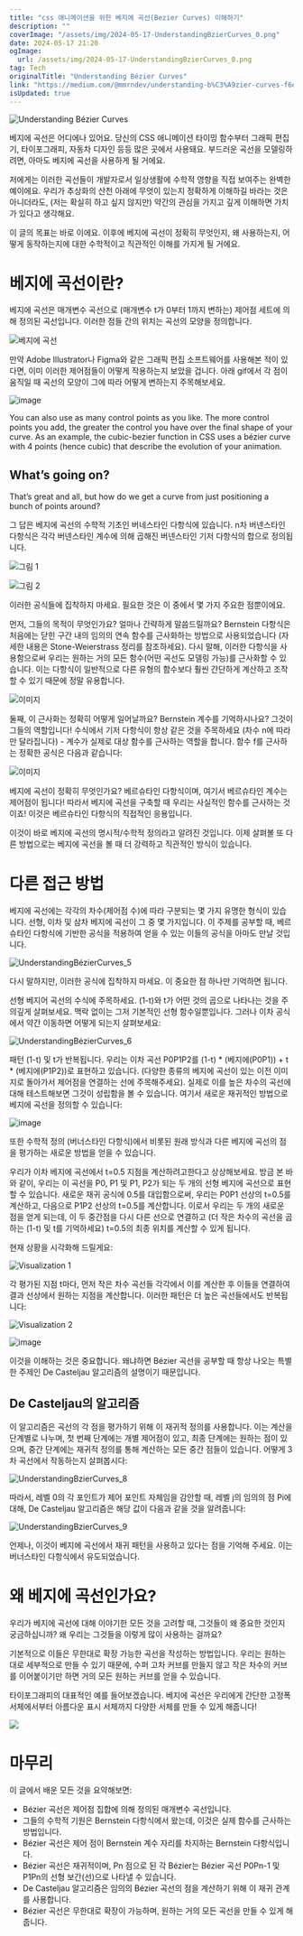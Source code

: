 ```yaml
---
title: "css 애니메이션을 위한 베지에 곡선(Bezier Curves) 이해하기"
description: ""
coverImage: "/assets/img/2024-05-17-UnderstandingBzierCurves_0.png"
date: 2024-05-17 21:20
ogImage: 
  url: /assets/img/2024-05-17-UnderstandingBzierCurves_0.png
tag: Tech
originalTitle: "Understanding Bézier Curves"
link: "https://medium.com/@mmrndev/understanding-b%C3%A9zier-curves-f6eaa0fa6c7d"
isUpdated: true
---
```





![Understanding Bézier Curves](/assets/img/2024-05-17-UnderstandingBzierCurves_0.png)

베지에 곡선은 어디에나 있어요. 당신의 CSS 애니메이션 타이밍 함수부터 그래픽 편집기, 타이포그래피, 자동차 디자인 등등 많은 곳에서 사용돼요. 부드러운 곡선을 모델링하려면, 아마도 베지에 곡선을 사용하게 될 거에요.

저에게는 이러한 곡선들이 개발자로서 일상생활에 수학적 영향을 직접 보여주는 완벽한 예이에요. 우리가 추상화의 산천 아래에 무엇이 있는지 정확하게 이해하길 바라는 것은 아니더라도, (저는 확실히 하고 싶지 않지만) 약간의 관심을 가지고 깊게 이해하면 가치가 있다고 생각해요.

이 글의 목표는 바로 이에요. 이후에 베지에 곡선이 정확히 무엇인지, 왜 사용하는지, 어떻게 동작하는지에 대한 수학적이고 직관적인 이해를 가지게 될 거에요.

<div class="content-ad"></div>

# 베지에 곡선이란?

베지에 곡선은 매개변수 곡선으로 (매개변수 t가 0부터 1까지 변하는) 제어점 세트에 의해 정의된 곡선입니다. 이러한 점들 간의 위치는 곡선의 모양을 정의합니다.

![베지에 곡선](/assets/img/2024-05-17-UnderstandingBzierCurves_1.png)

만약 Adobe Illustrator나 Figma와 같은 그래픽 편집 소프트웨어를 사용해본 적이 있다면, 이미 이러한 제어점들이 어떻게 작용하는지 보았을 겁니다. 아래 gif에서 각 점이 움직일 때 곡선의 모양이 그에 따라 어떻게 변하는지 주목해보세요.

<div class="content-ad"></div>


![image](https://miro.medium.com/v2/resize:fit:1400/1*j6VPAteSfVSRWswKIeQtPw.gif)

You can also use as many control points as you like. The more control points you add, the greater the control you have over the final shape of your curve. As an example, the cubic-bezier function in CSS uses a bézier curve with 4 points (hence cubic) that describe the evolution of your animation.

## What’s going on?

That’s great and all, but how do we get a curve from just positioning a bunch of points around?


<div class="content-ad"></div>

그 답은 베지에 곡선의 수학적 기초인 버네스타인 다항식에 있습니다. n차 버넨스타인 다항식은 각각 버넨스타인 계수에 의해 곱해진 버넨스타인 기저 다항식의 합으로 정의됩니다.

![그림 1](/assets/img/2024-05-17-UnderstandingBzierCurves_2.png)

![그림 2](/assets/img/2024-05-17-UnderstandingBzierCurves_3.png)

이러한 공식들에 집착하지 마세요. 필요한 것은 이 중에서 몇 가지 주요한 점뿐이에요.

<div class="content-ad"></div>

먼저, 그들의 목적이 무엇인가요? 얼마나 간략하게 말씀드릴까요? Bernstein 다항식은 처음에는 닫힌 구간 내의 임의의 연속 함수를 근사화하는 방법으로 사용되었습니다 (자세한 내용은 Stone-Weierstrass 정리를 참조하세요). 다시 말해, 이러한 다항식을 사용함으로써 우리는 원하는 거의 모든 함수(어떤 곡선도 모델링 가능)를 근사화할 수 있습니다. 이는 다항식이 일반적으로 다른 유형의 함수보다 훨씬 간단하게 계산하고 조작할 수 있기 때문에 정말 유용합니다.

![이미지](https://miro.medium.com/v2/resize:fit:440/1*hoKuMOP-U-V2RSLGzwvatg.gif)

둘째, 이 근사화는 정확히 어떻게 일어날까요? Bernstein 계수를 기억하시나요? 그것이 그들의 역할입니다! 수식에서 기저 다항식이 항상 같은 것을 주목하세요 (차수 n에 따라만 달라집니다) - 계수가 실제로 대상 함수를 근사하는 역할을 합니다. 함수 f를 근사하는 정확한 공식은 다음과 같습니다:

![이미지](/assets/img/2024-05-17-UnderstandingBzierCurves_4.png)

<div class="content-ad"></div>

베지에 곡선이 정확히 무엇인가요? 베르슈타인 다항식이며, 여기서 베르슈타인 계수는 제어점이 됩니다! 따라서 베지에 곡선을 구축할 때 우리는 사실적인 함수를 근사하는 것이죠! 이것은 베르슈타인 다항식의 직접적인 응용입니다.

이것이 바로 베지에 곡선의 명시적/수학적 정의라고 알려진 것입니다. 이제 살펴볼 또 다른 방법으로는 베지에 곡선을 볼 때 더 강력하고 직관적인 방식이 있습니다.

# 다른 접근 방법

베지에 곡선에는 각각의 차수(제어점 수)에 따라 구분되는 몇 가지 유명한 형식이 있습니다. 선형, 이차 및 삼차 베지에 곡선이 그 중 몇 가지입니다. 이 주제를 공부할 때, 베르슈타인 다항식에 기반한 공식을 적용하여 얻을 수 있는 이들의 공식을 아마도 만날 것입니다.

<div class="content-ad"></div>

![UnderstandingBézierCurves_5](/assets/img/2024-05-17-UnderstandingBzierCurves_5.png)

다시 말하지만, 이러한 공식에 집착하지 마세요. 이 중요한 점 하나만 기억하면 됩니다.

선형 베지어 곡선의 수식에 주목하세요. (1-t)와 t가 어떤 것의 곱으로 나타나는 것을 주의깊게 살펴보세요. 맥락 없이는 그저 기본적인 선형 함수일뿐입니다. 그러나 이차 공식에서 약간 이동하면 어떻게 되는지 살펴보세요:

![UnderstandingBézierCurves_6](/assets/img/2024-05-17-UnderstandingBzierCurves_6.png)

<div class="content-ad"></div>

패턴 (1-t) 및 t가 반복됩니다. 우리는 이차 곡선 P0P1P2를 (1-t) * (베지에(P0P1)) + t * (베지에(P1P2))로 표현하고 있습니다. (다양한 종류의 베지에 곡선이 있는 이전 이미지로 돌아가서 제어점을 연결하는 선에 주목해주세요). 실제로 이를 높은 차수의 곡선에 대해 테스트해보면 그것이 성립함을 볼 수 있습니다. 여기서 새로운 재귀적인 방법으로 베지에 곡선을 정의할 수 있습니다:

![image](/assets/img/2024-05-17-UnderstandingBzierCurves_7.png)

또한 수학적 정의 (버너스타인 다항식)에서 비롯된 원래 방식과 다른 베지에 곡선의 점을 평가하는 새로운 방법을 얻을 수 있습니다.

우리가 이차 베지에 곡선에서 t=0.5 지점을 계산하려고한다고 상상해보세요. 방금 본 바와 같이, 우리는 이 곡선을 P0, P1 및 P1, P2가 되는 두 개의 선형 베지에 곡선으로 표현할 수 있습니다. 새로운 재귀 공식에 0.5를 대입함으로써, 우리는 P0P1 선상의 t=0.5를 계산하고, 다음으로 P1P2 선상의 t=0.5를 계산합니다. 이로서 우리는 두 개의 새로운 점을 얻게 되는데, 이 두 중간점을 다시 다른 선으로 연결하고 (더 작은 차수의 곡선을 곱하는 (1-t) 및 t를 기억하세요) t=0.5의 최종 위치를 계산할 수 있게 됩니다.

<div class="content-ad"></div>

현재 상황을 시각화해 드릴게요:

![Visualization 1](https://miro.medium.com/v2/resize:fit:480/1*MTvJLHEDRpAcAFY25iQeww.gif)

각 평가된 지점 t마다, 먼저 작은 차수 곡선들 각각에서 이를 계산한 후 이들을 연결하여 결과 선상에서 원하는 지점을 계산합니다. 이러한 패턴은 더 높은 곡선들에서도 반복됩니다:

![Visualization 2](https://miro.medium.com/v2/resize:fit:480/1*NUV8KWFfKmevb_Z_L2A1hQ.gif)

<div class="content-ad"></div>


![image](https://miro.medium.com/v2/resize:fit:480/1*jFpYqpzDRr0F6HppPpr9kA.gif)

이것을 이해하는 것은 중요합니다. 왜냐하면 Bézier 곡선을 공부할 때 항상 나오는 특별한 주제인 De Casteljau 알고리즘의 설명이기 때문입니다.

## De Casteljau의 알고리즘

이 알고리즘은 곡선의 각 점을 평가하기 위해 이 재귀적 정의를 사용합니다. 이는 계산을 단계별로 나누며, 첫 번째 단계에는 개별 제어점이 있고, 최종 단계에는 원하는 점이 있으며, 중간 단계에는 재귀적 정의를 통해 계산하는 모든 중간 점들이 있습니다. 어떻게 3차 곡선에서 작동하는지 살펴봅시다:
  

<div class="content-ad"></div>


![UnderstandingBzierCurves_8](/assets/img/2024-05-17-UnderstandingBzierCurves_8.png)

따라서, 레벨 0의 각 포인트가 제어 포인트 자체임을 감안할 때, 레벨 j의 임의의 점 Pi에 대해, De Casteljau 알고리즘은 해당 값이 다음과 같을 것을 알려줍니다:

![UnderstandingBzierCurves_9](/assets/img/2024-05-17-UnderstandingBzierCurves_9.png)

언제나, 이것이 베지에 곡선에서 재귀 패턴을 사용하고 있다는 점을 기억해 주세요. 이는 버너스타인 다항식에서 유도되었습니다.


<div class="content-ad"></div>

# 왜 베지에 곡선인가요?

우리가 베지에 곡선에 대해 이야기한 모든 것을 고려할 때, 그것들이 왜 중요한 것인지 궁금하십니까? 왜 우리는 그것들을 이렇게 많이 사용하는 걸까요?

기본적으로 이들은 무한대로 확장 가능한 곡선을 작성하는 방법입니다. 우리는 원하는 대로 세부적으로 만들 수 있기 때문에, 수퍼 고차 커브를 만들지 않고 작은 차수의 커브를 이어붙이기만 하면 거의 모든 원하는 커브를 얻을 수 있습니다.

타이포그래피의 대표적인 예를 들어보겠습니다. 베지에 곡선은 우리에게 간단한 고정폭 서체에서부터 아름다운 표시 서체까지 다양한 서체를 만들 수 있게 해줍니다!

<div class="content-ad"></div>

<img src="/assets/img/2024-05-17-UnderstandingBzierCurves_10.png" />

# 마무리

이 글에서 배운 모든 것을 요약해보면:

- Bézier 곡선은 제어점 집합에 의해 정의된 매개변수 곡선입니다.
- 그들의 수학적 기원은 Bernstein 다항식에서 왔는데, 이것은 실제 함수를 근사하는 방법입니다.
- Bézier 곡선은 제어 점이 Bernstein 계수 자리를 차지하는 Bernstein 다항식입니다.
- Bézier 곡선은 재귀적이며, Pn 점으로 된 각 Bézier는 Bézier 곡선 P0Pn-1 및 P1Pn의 선형 보간(선)으로 나타낼 수 있습니다.
- De Casteljau 알고리즘은 임의의 Bézier 곡선의 점을 계산하기 위해 이 재귀 관계를 사용합니다.
- Bézier 곡선은 무한대로 확장이 가능하며, 원하는 거의 모든 곡선을 만들 수 있게 해줍니다.